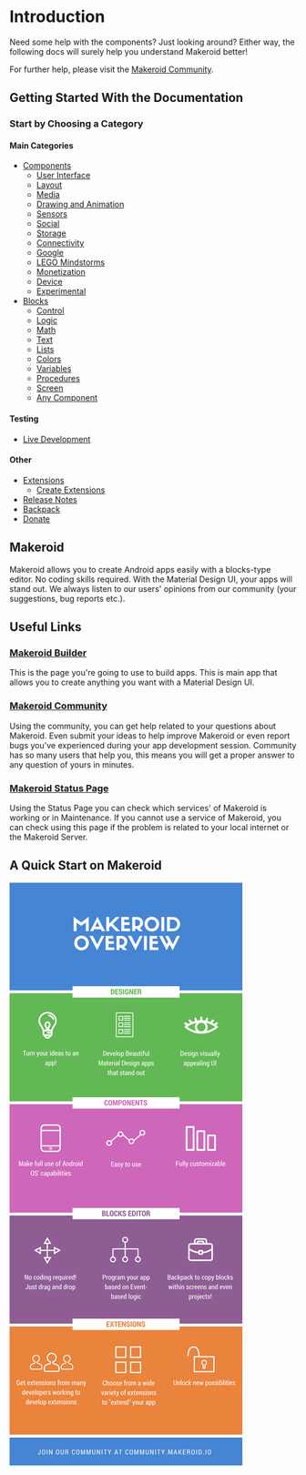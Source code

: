 # Introduction

Need some help with the components? Just looking around? Either way, the following docs will surely help you understand Makeroid better!

For further help, please visit the [Makeroid Community](https://community.makeroid.io).

## Getting Started With the Documentation

### Start by Choosing a Category

#### Main Categories

* [Components](components/)
  * [User Interface](components/user-interface/)
  * [Layout](components/layout/)
  * [Media](components/media/)
  * [Drawing and Animation](components/drawing-and-animation/)
  * [Sensors](components/sensors/)
  * [Social](components/social/)
  * [Storage](components/storage/)
  * [Connectivity](components/connectivity/)
  * [Google](components/google/)
  * [LEGO Mindstorms](components/lego-mindstorms/)
  * [Monetization](components/monetization/)
  * [Device](components/device/)
  * [Experimental](components/experimental/)
* [Blocks](blocks/)
  * [Control](blocks/control.md)
  * [Logic](blocks/logic.md)
  * [Math](blocks/math.md)
  * [Text](blocks/text.md)
  * [Lists](blocks/lists.md)
  * [Colors](blocks/colors.md)
  * [Variables](blocks/variables.md)
  * [Procedures](blocks/procedures.md)
  * [Screen](blocks/screen.md)
  * [Any Component](blocks/any-component.md)

#### Testing

* [Live Development](https://github.com/makeroid/docs/tree/6b89ce9eb8c93762fd238491325318be0e89c35f/live-development.md)

#### Other

* [Extensions](other/extensions/)
  * [Create Extensions](other/extensions/create-extensions.md)
* [Release Notes](other/release-notes.md)
* [Backpack](other/backpack.md)
* [Donate](https://paypal.me/Makeroid)

## Makeroid

Makeroid allows you to create Android apps easily with a blocks-type editor. No coding skills required. With the Material Design UI, your apps will stand out. We always listen to our users' opinions from our community \(your suggestions, bug reports etc.\).

## Useful Links

### [Makeroid Builder](http://builder.makeroid.io)

This is the page you're going to use to build apps. This is main app that allows you to create anything you want with a Material Design UI.

### [Makeroid Community](https://community.makeroid.io)

Using the community, you can get help related to your questions about Makeroid. Even submit your ideas to help improve Makeroid or even report bugs you've experienced during your app development session. Community has so many users that help you, this means you will get a proper answer to any question of yours in minutes.

### [Makeroid Status Page](https://status.makeroid.io)

Using the Status Page you can check which services' of Makeroid is working or in Maintenance. If you cannot use a service of Makeroid, you can check using this page if the problem is related to your local internet or the Makeroid Server.

## A Quick Start on Makeroid

![](.gitbook/assets/overview.png)

